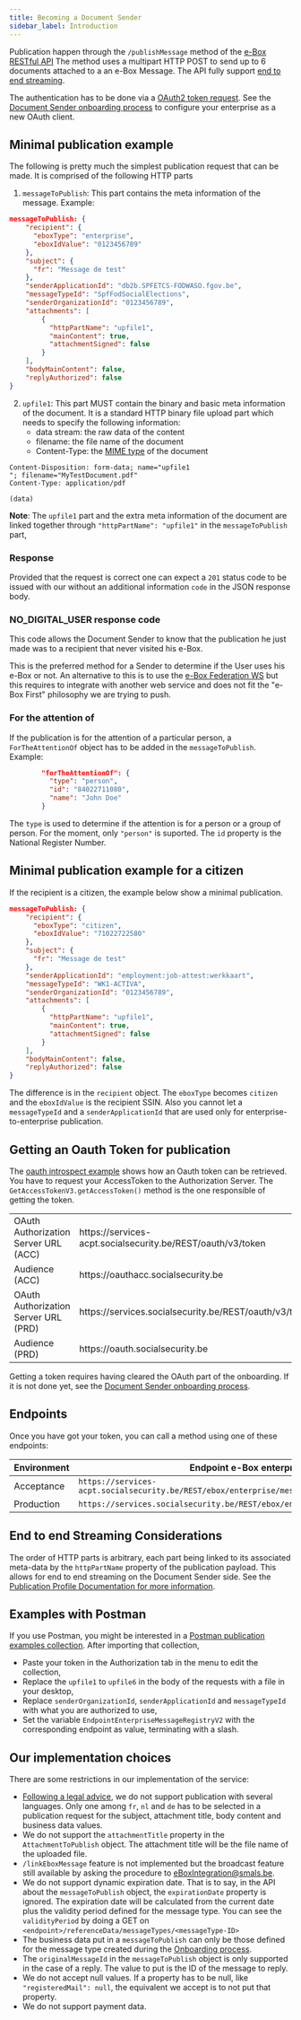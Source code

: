 ```yaml
---
title: Becoming a Document Sender
sidebar_label: Introduction
---
```


Publication happen through the ```/publishMessage``` method of the [e-Box RESTful API](../spec/specifications.md)
The method uses a multipart HTTP POST to send up to 6 documents attached to a an e-Box Message. The API fully support [end to end streaming](#EndToEndStreamingConsiderations).

The authentication has to be done via a [OAuth2 token request](#getToken). See the [Document Sender onboarding process](onboarding_process.md) to configure your enterprise as a new OAuth client.

## Minimal publication example

The following is pretty much the simplest publication request that can be made. It is comprised of the following HTTP parts 
1) ``messageToPublish``: This part contains the meta information of the message.
Example:
```json
messageToPublish: {
    "recipient": {
      "eboxType": "enterprise",
      "eboxIdValue": "0123456789"
    },
    "subject": {
      "fr": "Message de test"
    },
    "senderApplicationId": "db2b.SPFETCS-FODWASO.fgov.be",
    "messageTypeId": "SpfFodSocialElections",
    "senderOrganizationId": "0123456789",
    "attachments": [
        {
          "httpPartName": "upfile1",
          "mainContent": true,
          "attachmentSigned": false
        }
    ],
    "bodyMainContent": false,
    "replyAuthorized": false
}
```

2) ``upfile1``: This part MUST contain the binary and basic meta information of the document. It is a standard HTTP binary file upload part which needs to specify the following information:
    - data stream: the raw data of the content
    - filename: the file name of the document
    - Content-Type: the [MIME type](https://www.iana.org/assignments/media-types/media-types.xhtml) of the document
```
Content-Disposition: form-data; name="upfile1
"; filename="MyTestDocument.pdf"
Content-Type: application/pdf

(data)
``` 

**Note**: The ``upfile1`` part and the extra meta information of the document are linked together through ``"httpPartName": "upfile1"`` in the ``messageToPublish`` part,

### Response

Provided that the request is correct one can expect a ``201`` status code to be issued with our without an additional information ``code`` in the JSON response body.

### NO_DIGITAL_USER response code

This code allows the Document Sender to know that the publication he just made was to a recipient that never visited his e-Box. 

This is the preferred method for a Sender to determine if the User uses his e-Box or not. An alternative to this is to use the [e-Box Federation WS](../federation/federation_ws.md) but this requires to integrate with another web service and does not fit the "e-Box First" philosophy we are trying to push. 

### For the attention of

If the publication is for the attention of a particular person, a ``ForTheAttentionOf`` object has to be added in the ``messageToPublish``.
Example:
```json
        "forTheAttentionOf": {
          "type": "person",
          "id": "84022711080",
          "name": "John Doe"
        }
```
The ``type`` is used to determine if the attention is for a person or a group of person. For the moment, only ``"person"`` is suported. The ``id`` property is the National Register Number.

## Minimal publication example for a citizen
If the recipient is a citizen, the example below show a minimal publication.

```json
messageToPublish: {
    "recipient": {
      "eboxType": "citizen",
      "eboxIdValue": "71022722580"
    },
    "subject": {
      "fr": "Message de test"
    },
    "senderApplicationId": "employment:job-attest:werkkaart",
    "messageTypeId": "WK1-ACTIVA",
    "senderOrganizationId": "0123456789",
    "attachments": [
        {
          "httpPartName": "upfile1",
          "mainContent": true,
          "attachmentSigned": false
        }
    ],
    "bodyMainContent": false,
    "replyAuthorized": false
}
```

The difference is in the ``recipient`` object. The ``eboxType`` becomes ``citizen`` and the ``eboxIdValue`` is the recipient SSIN.
Also you cannot let a ``messageTypeId`` and a ``senderApplicationId`` that are used only for enterprise-to-enterprise publication.

## <a id="getToken"></a>Getting an Oauth Token for publication

The [oauth introspect example](https://github.com/e-Box-Enterprise-Belgium/examples/tree/master/ouath-introspect) shows how an Oauth token can be retrieved.
You have to request your AccessToken to the Authorization Server.
The ``GetAccessTokenV3.getAccessToken()`` method is the one responsible of getting the token.

<table>
<tr><td>OAuth Authorization Server URL (ACC)</td><td>https://services-acpt.socialsecurity.be/REST/oauth/v3/token</td></tr>
<tr><td>Audience (ACC)</td><td>https://oauthacc.socialsecurity.be</td></tr>
<tr><td>OAuth Authorization Server URL (PRD)</td><td>https://services.socialsecurity.be/REST/oauth/v3/token</td></tr>
<tr><td>Audience (PRD)</td><td>https://oauth.socialsecurity.be</td></tr>
</table>

Getting a token requires having cleared the OAuth part of the onboarding. If it is not done yet, see the [Document Sender onboarding process](onboarding_process.md).

## Endpoints
Once you have got your token, you can call a method using one of these endpoints:

| Environment| Endpoint e-Box enterprise                                                           |
|------------|-------------------------------------------------------------------------------------|
| Acceptance | ``https://services-acpt.socialsecurity.be/REST/ebox/enterprise/messageRegistry/v2/``|
| Production | ``https://services.socialsecurity.be/REST/ebox/enterprise/messageRegistry/v2``      |

## <a id="EndToEndStreamingConsiderations"></a>End to end Streaming Considerations

The order of HTTP parts is arbitrary, each part being linked to its associated meta-data by the ``httpPartName`` property of the publication payload. This allows for end to end streaming on the Document Sender side. See the [Publication Profile Documentation for more information](../dp/publication_profile.md#OrderOfTheHttpParts).

## Examples with Postman
If you use Postman, you might be interested in a [Postman publication examples collection](https://github.com/e-Box-Enterprise-Belgium/examples/tree/master/postman/e-Box%20Enterprise%20REST%20Publication%20examples.postman_collection.json).
After importing that collection,
- Paste your token in the Authorization tab in the menu to edit the collection,
- Replace the ``upfile1`` to ``upfile6`` in the body of the requests with a file in your desktop,
- Replace ``senderOrganizationId``, ``senderApplicationId`` and ``messageTypeId`` with what you are authorized to use,
- Set the variable ``EndpointEnterpriseMessageRegistryV2`` with the corresponding endpoint as value, terminating with a slash.

## Our implementation choices

There are some restrictions in our implementation of the service:
- [Following a legal advice](../media/20200618%20Taalwetgeving%20en%20e-Box.docx), we do not support publication with several languages. Only one among ``fr``, ``nl`` and ``de`` has to be selected in a publication request for the subject, attachment title, body content and business data values.
- We do not support the ``attachmentTitle`` property in the ``AttachmentToPublish`` object. The attachment title will be the file name of the uploaded file.
- ``/linkEboxMessage`` feature is not implemented but the broadcast feature still available by asking the procedure to [eBoxIntegration@smals.be](mailto:eBoxIntegration@smals.be).
- We do not support dynamic expiration date. That is to say, in the API about the ``messageToPublish`` object, the ``expirationDate`` property is ignored. The expiration date will be calculated from the current date plus the validity period defined for the message type. You can see the ``validityPeriod`` by doing a GET on ``<endpoint>/referenceData/messageTypes/<messageType-ID>``
- The business data put in a ``messageToPublish`` can only be those defined for the message type created during the [Onboarding process](onboarding_process.md).
- The ``originalMessageId`` in the ``messageToPublish`` object is only supported in the case of a reply. The value to put is the ID of the message to reply.
- We do not accept null values. If a property has to be null, like ``"registeredMail": null``, the equivalent we accept is to not put that property.
- We do not support payment data.